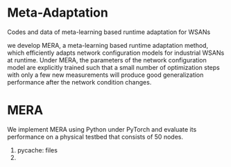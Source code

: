 # Meta-Adaptation
Codes and data of meta-learning based runtime adaptation for WSANs

we develop MERA, a meta-learning based runtime adaptation method, which efficiently adapts network configuration models for industrial WSANs at runtime. Under MERA, the parameters of the network configuration model are explicitly trained such that a small number of optimization steps with only a few new measurements will produce good generalization performance after the network condition changes.

# MERA

We implement MERA using Python under PyTorch and evaluate its performance on a physical testbed that consists of 50 nodes.

1. pycache: files
2. 
